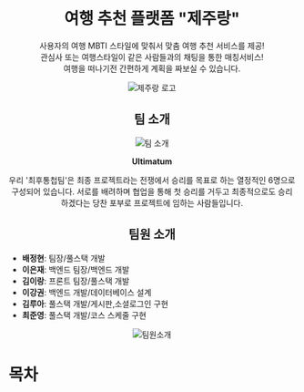 <h1 align="center">여행 추천 플랫폼 "제주랑"</h1>
<p align="center">
  사용자의 여행 MBTI 스타일에 맞춰서 맞춤 여행 추천 서비스를 제공! <br/>
  관심사 또는 여행스타일이 같은 사람들과의 채팅을 통한 매칭서비스! <br/>
  여행을 떠나기전 간편하게 계획을 짜보실 수 있습니다.<br/>
</p>

<p align="center">
  <img src="https://github.com/ProjectTeam-Ultimatum/springboot/assets/159854114/abb2b31c-fb62-44f7-a01f-bc10126bb07a" alt="제주랑 로고">
</p>

<h2 align="center">팀 소개</h2>

<div align="center">
<img src="https://ultimatum-project.s3.ap-northeast-2.amazonaws.com/%EC%B5%9C%ED%9B%84%ED%86%B5%EC%B2%A9.png" alt="팀 소개">
  <p><strong>Ultimatum</strong></p>
  <p>우리 '최후통첩팀'은 최종 프로젝트라는 전쟁에서 승리를 목표로 하는 열정적인 6명으로 구성되어 있습니다. 
서로를 배려하며 협업을 통해 첫 승리를 거두고 최종적으로도 승리하겠다는 당찬 포부로 프로젝트에 임하는 사람들입니다.</p>
</div>


<h2 align="center">팀원 소개</h2>
</div> 

* **배정현**: 팀장/풀스택 개발
* **이은재**: 백엔드 팀장/백엔드 개발
* **김이랑**: 프론트 팀장/풀스택 개발
* **이강권**: 백엔드 개발/데이터베이스 설계
* **김루아**: 풀스택 개발/게시판,소셜로그인 구현
* **최준영**: 풀스택 개발/코스 스케줄 구현

<div align="center">
<img src="https://ultimatum-project.s3.ap-northeast-2.amazonaws.com/%ED%8C%80%EC%9B%90%EC%86%8C%EA%B0%9C1.png" alt="팀원소개">
</div>

<h1>목차</h1>
